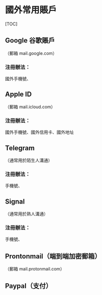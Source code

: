 # 國外常用賬戶

[TOC]



## Google 谷歌賬戶

（郵箱 mail.google.com）

### 注冊辦法：

國外手機號、



## Apple ID

（郵箱 mail.icloud.com）

### 注冊辦法：

國外手機號、國外信用卡、國外地址



## Telegram

（通常用於陌生人溝通）

### 注冊辦法：

手機號、



## Signal

（通常用於熟人溝通）

### 注冊辦法：

手機號、



## Prontonmail（端到端加密郵箱）

（郵箱 mail.protonmail.com）



## Paypal（支付）





